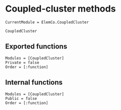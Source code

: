 # Coupled-cluster methods

```@meta
CurrentModule = ElemCo.CoupledCluster
```

```@docs
CoupledCluster
```

## Exported functions
 
```@autodocs
Modules = [CoupledCluster]
Private = false
Order = [:function]
``` 

## Internal functions
```@autodocs
Modules = [CoupledCluster]
Public = false
Order = [:function]
``` 
